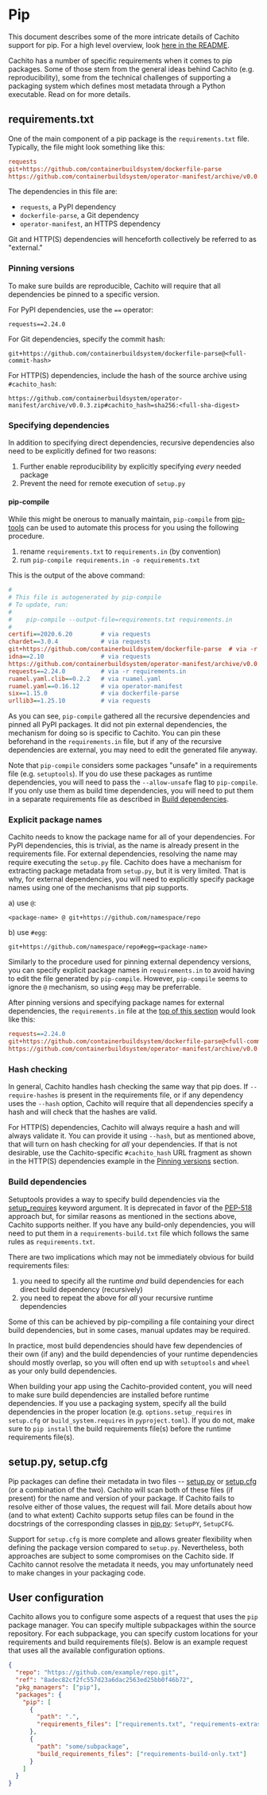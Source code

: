 # Pip

This document describes some of the more intricate details of Cachito support for pip. For a high
level overview, look [here in the README](../README.md#pip).

Cachito has a number of specific requirements when it comes to pip packages. Some of those stem from
the general ideas behind Cachito (e.g. reproducibility), some from the technical challenges of
supporting a packaging system which defines most metadata through a Python executable. Read on for
more details.

## requirements.txt

One of the main component of a pip package is the `requirements.txt` file. Typically, the file might
look something like this:

```ini
requests
git+https://github.com/containerbuildsystem/dockerfile-parse
https://github.com/containerbuildsystem/operator-manifest/archive/v0.0.3.zip
```

The dependencies in this file are:

* `requests`, a PyPI dependency
* `dockerfile-parse`, a Git dependency
* `operator-manifest`, an HTTPS dependency

Git and HTTP(S) dependencies will henceforth collectively be referred to as "external."

### Pinning versions

To make sure builds are reproducible, Cachito will require that all dependencies be pinned to
a specific version.

For PyPI dependencies, use the `==` operator:

```
requests==2.24.0
```

For Git dependencies, specify the commit hash:

```
git+https://github.com/containerbuildsystem/dockerfile-parse@<full-commit-hash>
```

For HTTP(S) dependencies, include the hash of the source archive using `#cachito_hash`:

```
https://github.com/containerbuildsystem/operator-manifest/archive/v0.0.3.zip#cachito_hash=sha256:<full-sha-digest>
```

### Specifying dependencies

In addition to specifying direct dependencies, recursive dependencies also need to be explicitly
defined for two reasons:

1. Further enable reproducibility by explicitly specifying _every_ needed package
2. Prevent the need for remote execution of `setup.py`

#### pip-compile

While this might be onerous to manually maintain, `pip-compile` from
[pip-tools](https://github.com/jazzband/pip-tools) can be used to automate this process for you
using the following procedure.

1. rename `requirements.txt` to `requirements.in` (by convention)
2. run `pip-compile requirements.in -o requirements.txt`

This is the output of the above command:

```ini
#
# This file is autogenerated by pip-compile
# To update, run:
#
#    pip-compile --output-file=requirements.txt requirements.in
#
certifi==2020.6.20        # via requests
chardet==3.0.4            # via requests
git+https://github.com/containerbuildsystem/dockerfile-parse  # via -r requirements.in
idna==2.10                # via requests
https://github.com/containerbuildsystem/operator-manifest/archive/v0.0.3.zip  # via -r requirements.in
requests==2.24.0          # via -r requirements.in
ruamel.yaml.clib==0.2.2   # via ruamel.yaml
ruamel.yaml==0.16.12      # via operator-manifest
six==1.15.0               # via dockerfile-parse
urllib3==1.25.10          # via requests
```

As you can see, `pip-compile` gathered all the recursive dependencies and pinned all PyPI packages.
It did not pin external dependencies, the mechanism for doing so is specific to Cachito. You can pin
these beforehand in the `requirements.in` file, but if any of the recursive dependencies are
external, you may need to edit the generated file anyway.

Note that `pip-compile` considers some packages "unsafe" in a requirements file (e.g. `setuptools`).
If you do use these packages as runtime dependencies, you will need to pass the `--allow-unsafe`
flag to `pip-compile`. If you only use them as build time dependencies, you will need to put them
in a separate requirements file as described in [Build dependencies](#build-dependencies).

### Explicit package names

Cachito needs to know the package name for all of your dependencies. For PyPI dependencies, this is
trivial, as the name is already present in the requirements file. For external dependencies,
resolving the name may require executing the `setup.py` file. Cachito does have a mechanism for
extracting package metadata from `setup.py`, but it is very limited. That is why, for external
dependencies, you will need to explicitly specify package names using one of the mechanisms that
pip supports.

a) use `@`:

```
<package-name> @ git+https://github.com/namespace/repo
```

b) use `#egg`:

```
git+https://github.com/namespace/repo#egg=<package-name>
```

Similarly to the procedure used for pinning external dependency versions, you can specify explicit
package names in `requirements.in` to avoid having to edit the file generated by `pip-compile`.
However, `pip-compile` seems to ignore the `@` mechanism, so using `#egg` may be preferrable.

After pinning versions and specifying package names for external dependencies, the `requirements.in`
file at the [top of this section](#requirementstxt) would look like this:

```ini
requests==2.24.0
git+https://github.com/containerbuildsystem/dockerfile-parse@<full-commit-hash>#egg=dockerfile-parse
https://github.com/containerbuildsystem/operator-manifest/archive/v0.0.3.zip#egg=operator-manifest&cachito_hash=sha256:<full-sha-digest>
```

### Hash checking

In general, Cachito handles hash checking the same way that pip does. If `--require-hashes` is
present in the requirements file, or if any dependency uses the `--hash` option, Cachito will
require that all dependencies specify a hash and will check that the hashes are valid.

For HTTP(S) dependencies, Cachito will always require a hash and will always validate it. You can
provide it using `--hash`, but as mentioned above, that will turn on hash checking for *all* your
dependencies. If that is not desirable, use the Cachito-specific `#cachito_hash` URL fragment as
shown in the HTTP(S) dependencies example in the [Pinning versions](#pinning-versions) section.

### Build dependencies

Setuptools provides a way to specify build dependencies via the [setup_requires][setuptools-docs]
keyword argument. It is deprecated in favor of the [PEP-518][pep-518] approach but, for similar
reasons as mentioned in the sections above, Cachito supports neither. If you have any build-only
dependencies, you will need to put them in a `requirements-build.txt` file which follows the same
rules as `requirements.txt`.

There are two implications which may not be immediately obvious for build requirements files:

1. you need to specify all the runtime _and_ build dependencies for each direct build dependency
   (recursively)
2. you need to repeat the above for _all_ your recursive runtime dependencies

Some of this can be achieved by pip-compiling a file containing your direct build dependencies,
but in some cases, manual updates may be required.

In practice, most build dependencies should have few dependencies of their own (if any) and the
build dependencies of your runtime dependencies should mostly overlap, so you will often end up
with `setuptools` and `wheel` as your only build dependencies.

When building your app using the Cachito-provided content, you will need to make sure build
dependencies are installed before runtime dependencies. If you use a packaging system, specify
all the build dependencies in the proper location (e.g. `options.setup_requires` in `setup.cfg` or
`build_system.requires` in `pyproject.toml`). If you do not, make sure to `pip install` the build
requirements file(s) before the runtime requirements file(s).

## setup.py, setup.cfg

Pip packages can define their metadata in two files -- [setup.py][setup-py-docs] or
[setup.cfg][setup-cfg-docs] (or a combination of the two). Cachito will scan both of these files
(if present) for the name and version of your package. If Cachito fails to resolve either of those
values, the request will fail. More details about how (and to what extent) Cachito supports setup
files can be found in the docstrings of the corresponding classes in [pip.py][cachito-pip-py]:
`SetupPY`, `SetupCFG`.

Support for `setup.cfg` is more complete and allows greater flexibility when defining the package
version compared to `setup.py`. Nevertheless, both approaches are subject to some compromises on the
Cachito side. If Cachito cannot resolve the metadata it needs, you may unfortunately need to make
changes in your packaging code.

## User configuration

Cachito allows you to configure some aspects of a request that uses the `pip` package manager. You
can specify multiple subpackages within the source repository. For each subpackage, you can specify
custom locations for your requirements and build requirements file(s). Below is an example request
that uses all the available configuration options.

```json
{
  "repo": "https://github.com/example/repo.git",
  "ref": "8adec82cf2fc557d23a6dac2563ed25bb0f46b72",
  "pkg_managers": ["pip"],
  "packages": {
    "pip": [
      {
        "path": ".",
        "requirements_files": ["requirements.txt", "requirements-extras.txt"]
      },
      {
        "path": "some/subpackage",
        "build_requirements_files": ["requirements-build-only.txt"]
      }
    ]
  }
}
```

[setuptools-docs]: https://setuptools.readthedocs.io/en/latest/setuptools.html
[pep-518]: https://www.python.org/dev/peps/pep-0518/
[setup-py-docs]: https://setuptools.readthedocs.io/en/latest/setuptools.html#basic-use
[setup-cfg-docs]: https://setuptools.readthedocs.io/en/latest/setuptools.html#configuring-setup-using-setup-cfg-files
[cachito-pip-py]: ../cachito/workers/pkg_managers/pip.py
